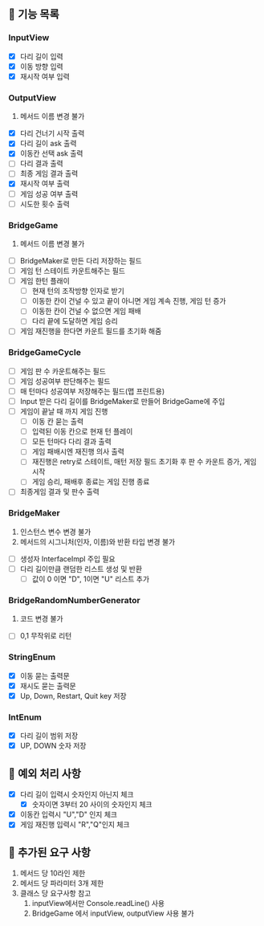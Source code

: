 ## 🚀 기능 목록
### InputView
- [x] 다리 길이 입력
- [x] 이동 방향 입력
- [x] 재시작 여부 입력
### OutputView
1. 메서드 이름 변경 불가
- [x] 다리 건너기 시작 출력
- [x] 다리 길이 ask 출력
- [x] 이동칸 선택 ask 출력
- [ ] 다리 결과 출력
- [ ] 최종 게임 결과 출력
- [x] 재시작 여부 출력
- [ ] 게임 성공 여부 출력
- [ ] 시도한 횟수 출력

### BridgeGame
1. 메서드 이름 변경 불가
- [ ] BridgeMaker로 만든 다리 저장하는 필드
- [ ] 게임 턴 스테이트 카운트해주는 필드
- [ ] 게임 한턴 플래이
  - [ ] 현재 턴의 조작방향 인자로 받기 
  - [ ] 이동한 칸이 건널 수 있고 끝이 아니면 게임 계속 진행, 게임 턴 증가
  - [ ] 이동한 칸이 건널 수 없으면 게임 패배
  - [ ] 다리 끝에 도달하면 게임 승리
- [ ] 게임 재진행을 한다면 카운트 필드를 초기화 해줌
### BridgeGameCycle
- [ ] 게임 판 수 카운트해주는 필드
- [ ] 게임 성공여부 판단해주는 필드
- [ ] 매 턴마다 성공여부 저장해주는 필드(맵 프린트용)
- [ ] Input 받은 다리 길이를 BridgeMaker로 만들어 BridgeGame에 주입
- [ ] 게임이 끝날 때 까지 게임 진행
  - [ ] 이동 칸 묻는 출력
  - [ ] 입력된 이동 칸으로 현재 턴 플레이
  - [ ] 모든 턴마다 다리 결과 출력
  - [ ] 게임 패배시엔 재진행 의사 출력
  - [ ] 재진행은 retry로 스테이트, 매턴 저장 필드 초기화 후 판 수 카운트 증가, 게임 시작
  - [ ] 게임 승리, 패배후 종료는 게임 진행 종료
- [ ] 최종게임 결과 및 판수 출력 
### BridgeMaker
1. 인스턴스 변수 변경 불가
2. 메서드의 시그니처(인자, 이름)와 반환 타입 변경 불가
- [ ] 생성자 InterfaceImpl 주입 필요
- [ ] 다리 길이만큼 랜덤한 리스트 생성 및 반환
  - [ ] 값이 0 이면 "D", 1이면 "U" 리스트 추가
### BridgeRandomNumberGenerator  
1. 코드 변경 불가
- [ ] 0,1 무작위로 리턴
 
### StringEnum
- [x] 이동 묻는 출력문
- [x] 재시도 묻는 출력문
- [x] Up, Down, Restart, Quit key 저장

### IntEnum
- [x] 다리 길이 범위 저장
- [x] UP, DOWN 숫자 저장

## 🚀 예외 처리 사항
- [x] 다리 길이 입력시 숫자인지 아닌지 체크
  - [x] 숫자이면 3부터 20 사이의 숫자인지 체크
- [x] 이동칸 입력시 "U","D" 인지 체크
- [x] 게임 재진행 입력시 "R","Q"인지 체크

## 🚀 추가된 요구 사항
1. 메서드 당 10라인 제한
2. 메서드 당 파라미터 3개 제한
3. 클래스 당 요구사항 참고
   1. inputView에서만 Console.readLine() 사용
   2. BridgeGame 에서 inputView, outputView 사용 불가